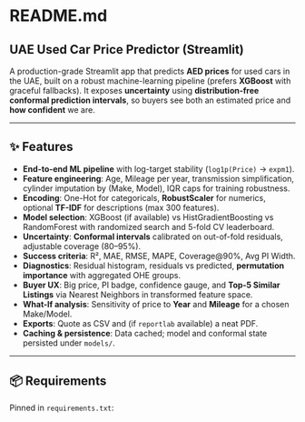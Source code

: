 # README.md

## UAE Used Car Price Predictor (Streamlit)

A production-grade Streamlit app that predicts **AED prices** for used cars in the UAE, built on a robust machine-learning pipeline (prefers **XGBoost** with graceful fallbacks). It exposes **uncertainty** using **distribution-free conformal prediction intervals**, so buyers see both an estimated price and **how confident** we are.

---

## ✨ Features

- **End-to-end ML pipeline** with log-target stability (`log1p(Price)` → `expm1`).
- **Feature engineering**: Age, Mileage per year, transmission simplification, cylinder imputation by (Make, Model), IQR caps for training robustness.
- **Encoding**: One-Hot for categoricals, **RobustScaler** for numerics, optional **TF-IDF** for descriptions (max 300 features).
- **Model selection**: XGBoost (if available) vs HistGradientBoosting vs RandomForest with randomized search and 5-fold CV leaderboard.
- **Uncertainty**: **Conformal intervals** calibrated on out-of-fold residuals, adjustable coverage (80–95%).
- **Success criteria**: R², MAE, RMSE, MAPE, Coverage@90%, Avg PI Width.
- **Diagnostics**: Residual histogram, residuals vs predicted, **permutation importance** with aggregated OHE groups.
- **Buyer UX**: Big price, PI badge, confidence gauge, and **Top-5 Similar Listings** via Nearest Neighbors in transformed feature space.
- **What-If analysis**: Sensitivity of price to **Year** and **Mileage** for a chosen Make/Model.
- **Exports**: Quote as CSV and (if `reportlab` available) a neat PDF.
- **Caching & persistence**: Data cached; model and conformal state persisted under `models/`.

---

## 📦 Requirements

Pinned in `requirements.txt`:

